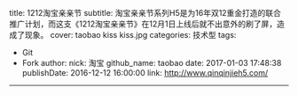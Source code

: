 title: 1212淘宝亲亲节
subtitle: 淘宝亲亲节系列H5是为16年双12重金打造的联合推广计划，而这支《1212淘宝亲亲节》在12月1日上线后就不出意外的刷了屏，造成了现象。
cover: taobao kiss kiss.jpg
categories: 技术型
tags:
  - Git
  - Fork
author:
  nick: 淘宝
  github_name: taobao
date: 2017-01-03 17:48:38
publishDate: 2016-12-12 16:00:00
link: http://www.qinqinjieh5.com/
---

